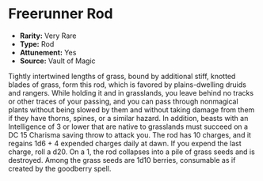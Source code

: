 # Freerunner Rod

- **Rarity:** Very Rare
- **Type:** Rod
- **Attunement:** Yes
- **Source:** Vault of Magic

Tightly intertwined lengths of grass, bound by additional stiff, knotted blades of grass, form this rod, which is favored by plains-dwelling druids and rangers. While holding it and in grasslands, you leave behind no tracks or other traces of your passing, and you can pass through nonmagical plants without being slowed by them and without taking damage from them if they have thorns, spines, or a similar hazard. In addition, beasts with an Intelligence of 3 or lower that are native to grasslands must succeed on a DC 15 Charisma saving throw to attack you. The rod has 10 charges, and it regains 1d6 + 4 expended charges daily at dawn. If you expend the last charge, roll a d20. On a 1, the rod collapses into a pile of grass seeds and is destroyed. Among the grass seeds are 1d10 berries, consumable as if created by the goodberry spell.
